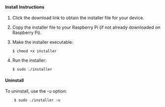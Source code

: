 #### Install Instructions

1. Click the download link to obtain the installer file for your device.

2. Copy the installer file to your Raspberry Pi (if not already downloaded on Raspberry Pi).

3. Make the installer executable:

    ```
    $ chmod +x installer
    ```

4. Run the installer:

    ```
    $ sudo ./installer
    ```

#### Uninstall

To uninstall, use the -u option:

```
    $ sudo ./installer -u
```
